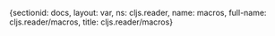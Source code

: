 {sectionid: docs, layout: var, ns: cljs.reader, name: macros, full-name: cljs.reader/macros,
  title: cljs.reader/macros}
